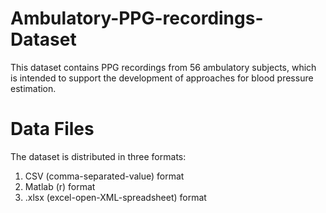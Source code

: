 # Ambulatory-PPG-recordings-Dataset
This dataset contains PPG recordings from 56 ambulatory subjects, which is intended to support the development of approaches for blood pressure estimation.

# Data Files
The dataset is distributed in three formats:

1. CSV (comma-separated-value) format
2. Matlab (r) format
3. .xlsx (excel-open-XML-spreadsheet) format
